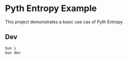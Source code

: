 # Pyth Entropy Example

This project demonstrates a basic use cas of Pyth Entropy

## Dev

```bash
bun i
bun dev
```

